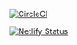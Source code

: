 [![CircleCI](https://circleci.com/gh/JeremieDrazic/fireflies/tree/main.svg?style=svg)](https://app.circleci.com/pipelines/github/JeremieDrazic/fireflies?branch=main)

[![Netlify Status](https://api.netlify.com/api/v1/badges/c23e6fd9-8b32-4be0-a159-7886ba4ba714/deploy-status)](https://app.netlify.com/sites/jerem-fireflies/deploys)
